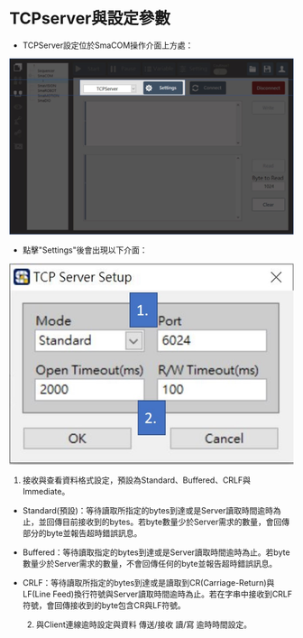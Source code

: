 # TCPserver與設定參數

* TCPServer設定位於SmaCOM操作介面上方處：

![SmaCOM TCPServer&#x8A2D;&#x5B9A;&#x4F4D;&#x7F6E;](../../.gitbook/assets/tcpserver-jie-mian.JPG)

* 點擊"Settings"後會出現以下介面：

![SmaCOM TCPServer&#x8A2D;&#x5B9A;&#x4ECB;&#x9762;](../../.gitbook/assets/tcpserverstep-jie-mian.JPG)

1. 接收與查看資料格式設定，預設為Standard、Buffered、CRLF與Immediate。

* Standard\(預設\)：等待讀取所指定的bytes到達或是Server讀取時間逾時為止，並回傳目前接收到的bytes。若byte數量少於Server需求的數量，會回傳部分的byte並報告超時錯誤訊息。
* Buffered：等待讀取指定的bytes到達或是Server讀取時間逾時為止。若byte數量少於Server需求的數量，不會回傳任何的byte並報告超時錯誤訊息。
* CRLF：等待讀取所指定的bytes到達或是讀取到CR\(Carriage-Return\)與LF\(Line Feed\)換行符號與Server讀取時間逾時為止。若在字串中接收到CRLF符號，會回傳接收到的byte包含CR與LF符號。

    2. 與Client連線逾時設定與資料 傳送/接收 讀/寫 逾時時間設定。

